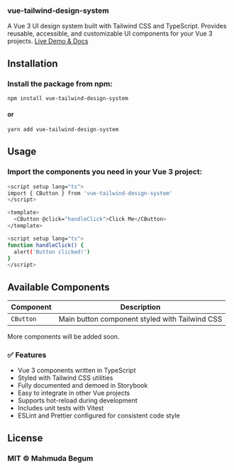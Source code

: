 ### vue-tailwind-design-system

A Vue 3 UI design system built with Tailwind CSS and TypeScript.
Provides reusable, accessible, and customizable UI components for your Vue 3 projects.
[Live Demo & Docs](https://mahmuda-begum-v2solutions.github.io/vue-tailwind-design-system)

## Installation

### Install the package from npm:

```bash
npm install vue-tailwind-design-system
```

#### or

```bash
yarn add vue-tailwind-design-system
```

## Usage

### Import the components you need in your Vue 3 project:

```bash
<script setup lang="ts">
import { CButton } from 'vue-tailwind-design-system'
</script>

<template>
  <CButton @click="handleClick">Click Me</CButton>
</template>

<script setup lang="ts">
function handleClick() {
  alert('Button clicked!')
}
</script>
```

## Available Components

| Component | Description                                    |
| --------- | ---------------------------------------------- |
| `CButton` | Main button component styled with Tailwind CSS |

More components will be added soon.

### ✅ Features

- Vue 3 components written in TypeScript
- Styled with Tailwind CSS utilities
- Fully documented and demoed in Storybook
- Easy to integrate in other Vue projects
- Supports hot-reload during development
- Includes unit tests with Vitest
- ESLint and Prettier configured for consistent code style

## License

### MIT © Mahmuda Begum
